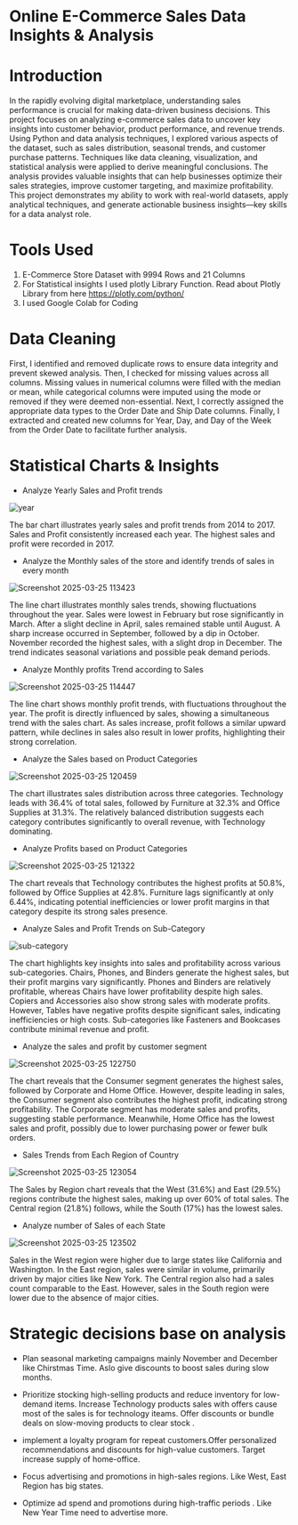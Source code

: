 # Online  E-Commerce Sales Data Insights & Analysis

 # Introduction

 In the rapidly evolving digital marketplace, understanding sales performance is crucial for making data-driven business decisions. This project focuses on analyzing e-commerce sales data to uncover key insights into customer behavior, product performance, and revenue trends.
Using Python and data analysis techniques, I explored various aspects of the dataset, such as sales distribution, seasonal trends, and customer purchase patterns. Techniques like data cleaning, visualization, and statistical analysis were applied to derive meaningful conclusions. The analysis provides valuable insights that can help businesses optimize their sales strategies, improve customer targeting, and maximize profitability.
This project demonstrates my ability to work with real-world datasets, apply analytical techniques, and generate actionable business insights—key skills for a data analyst role.

# Tools Used

1. E-Commerce Store Dataset with 9994 Rows and 21 Columns
2. For Statistical insights I used  plotly Library Function.  Read about Plotly Library from here https://plotly.com/python/
3. I used Google Colab for Coding 

# Data Cleaning

First, I identified and removed duplicate rows to ensure data integrity and prevent skewed analysis. Then, I checked for missing values across all columns. Missing values in numerical columns were filled with the median or mean, while categorical columns were imputed using the mode or removed if they were deemed non-essential.
Next, I correctly assigned the appropriate data types to the Order Date and Ship Date columns. Finally, I extracted and created new columns for Year, Day, and Day of the Week from the Order Date to facilitate further analysis.

 # Statistical Charts & Insights 

* Analyze Yearly Sales and Profit trends

![year](https://github.com/user-attachments/assets/09174872-4b2f-46cc-b04a-de97d13d2e90)

The bar chart illustrates yearly sales and profit trends from 2014 to 2017. Sales and Profit consistently increased each year. The highest sales and profit were recorded in 2017.

* Analyze the Monthly sales of the store and identify trends of sales in every month

![Screenshot 2025-03-25 113423](https://github.com/user-attachments/assets/6b17c43a-1535-484e-a60e-ee8c62f5a2d3)

The line chart illustrates monthly sales trends, showing fluctuations throughout the year. Sales were lowest in February but rose significantly in March. After a slight decline in April, sales remained stable until August. A sharp increase occurred in September, followed by a dip in October. November recorded the highest sales, with a slight drop in December. The trend indicates seasonal variations and possible peak demand periods.

* Analyze Monthly profits Trend according to Sales

![Screenshot 2025-03-25 114447](https://github.com/user-attachments/assets/6cd1e383-6c84-4ad9-a00b-63314254b088)

The line chart shows monthly profit trends, with fluctuations throughout the year. The profit is directly influenced by sales, showing a simultaneous trend with the sales chart. As sales increase, profit follows a similar upward pattern, while declines in sales also result in lower profits, highlighting their strong correlation.

* Analyze the Sales based on Product Categories

![Screenshot 2025-03-25 120459](https://github.com/user-attachments/assets/d1e63183-7616-461f-a432-bbbd8057db5c)

The chart illustrates sales distribution across three categories. Technology leads with 36.4% of total sales, followed by Furniture at 32.3% and Office Supplies at 31.3%. The relatively balanced distribution suggests each category contributes significantly to overall revenue, with Technology dominating.

* Analyze Profits based on Product Categories

 ![Screenshot 2025-03-25 121322](https://github.com/user-attachments/assets/4eca022b-e125-42f3-b993-81936a643c08)

The chart reveals that Technology contributes the highest profits at 50.8%, followed by Office Supplies at 42.8%. Furniture lags significantly at only 6.44%, indicating potential inefficiencies or lower profit margins in that category despite its strong sales presence.

* Analyze Sales and Profit Trends on Sub-Category

![sub-category](https://github.com/user-attachments/assets/47fe0065-fb44-4d31-befe-b997a700b6c7)

The chart highlights key insights into sales and profitability across various sub-categories. Chairs, Phones, and Binders generate the highest sales, but their profit margins vary significantly. Phones and Binders are relatively profitable, whereas Chairs have lower profitability despite high sales. Copiers and Accessories also show strong sales with moderate profits. However, Tables have negative profits despite significant sales, indicating inefficiencies or high costs. Sub-categories like Fasteners and Bookcases contribute minimal revenue and profit.

* Analyze the sales and profit by customer segment

![Screenshot 2025-03-25 122750](https://github.com/user-attachments/assets/c9a5650c-86a6-44a8-a58b-b3dc02b14547)

The chart reveals that the Consumer segment generates the highest sales, followed by Corporate and Home Office. However, despite leading in sales, the Consumer segment also contributes the highest profit, indicating strong profitability. The Corporate segment has moderate sales and profits, suggesting stable performance. Meanwhile, Home Office has the lowest sales and profit, possibly due to lower purchasing power or fewer bulk orders.

* Sales Trends from Each Region of Country

![Screenshot 2025-03-25 123054](https://github.com/user-attachments/assets/7de2fe14-54d6-420c-93d9-3f6772245aec)
  
The Sales by Region chart reveals that the West (31.6%) and East (29.5%) regions contribute the highest sales, making up over 60% of total sales. The Central region (21.8%) follows, while the South (17%) has the lowest sales. 

* Analyze number of Sales of  each State
  
![Screenshot 2025-03-25 123502](https://github.com/user-attachments/assets/ce8b5314-635e-4e83-af7d-1e459a0fa1a6)

Sales in the West region were higher due to large states like California and Washington. In the East region, sales were similar in volume, primarily driven by major cities like New York. The Central region also had a sales count comparable to the East. However, sales in the South region were lower due to the absence of major cities. 
#  Strategic decisions  base on analysis

 * Plan seasonal marketing campaigns mainly November and December like Chirstmas Time. Aslo give discounts to boost sales during slow months.

 * Prioritize stocking high-selling products and reduce inventory for low-demand items. Increase Technology products sales with offers cause most of the sales is for technology    iteams. Offer discounts or bundle deals on slow-moving products to clear stock .

 * implement a loyalty program for repeat customers.Offer personalized recommendations and discounts for high-value customers. Target increase supply of home-office.

 * Focus advertising and promotions in high-sales regions. Like West, East Region has big states.

 *  Optimize ad spend and promotions during high-traffic periods . Like New Year Time need to advertise more.

